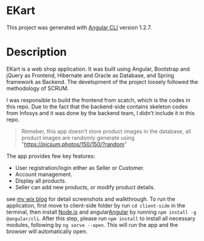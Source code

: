 # EKart

This project was generated with [Angular CLI](https://github.com/angular/angular-cli) version 1.2.7.

# Description
EKart is a web shop application. It was built using Angular, Bootstrap and jQuery as Frontend, Hibernate and Oracle as Database, and Spring framework as Backend. The development of the project loosely followed the methodology of SCRUM.
 
I was responsible to build the frontend from scatch, which is the codes in this repo. Due to the fact that the backend-side contains skeleton codes from Infosys and it was done by the backend team, I didn't include it in this repo.

> Remeber, this app doesn't store product images in the database, all product images are randomly generate using "https://picsum.photos/150/150/?random"

The app provides few key features:

- User registration/login either as Seller or Customer.
- Account management.
- Display all products.
- Seller can add new products, or modify product details.

see [my wix blog](https://xuchen323.wixsite.com/website/single-post/2018/09/11/EKart----A-web-shop-application) for detail screenshots and walkthrough.
 To run the application, first move to client-side folder by run ```cd client-side``` in the terminal, then install [Node.js](https://nodejs.org/en/) and  angular[Angular](https://angular.io/guide/quickstart) by running ```npm install -g @angular/cli```. After this step, please run ```npm install``` to install all necessary modules, following by ```ng serve --open```. This will run the app and the browser will automatically open.
